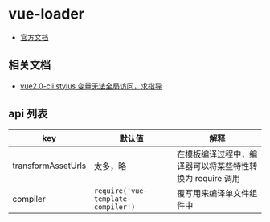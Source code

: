 # vue-loader

- [官方文档](https://vue-loader.vuejs.org/zh/)

## 相关文档

- [vue2.0-cli stylus 变量无法全局访问，求指导](https://segmentfault.com/q/1010000009420382)

## api 列表

| key                              | 默认值                                  | 解释                                                                                                            |
| -------------------------------- | --------------------------------------- | --------------------------------------------------------------------------------------------------------------- |
| transformAssetUrls               | 太多，略                                | 在模板编译过程中，编译器可以将某些特性转换为 require 调用                                                       |
| compiler                         | `require('vue-template-compiler')`      | 覆写用来编译单文件组件中 <template> 块的默认编译器                                                              |
| compilerOptions                  | {}                                      | 模板编译器的选项                                                                                                |
| transpileOptions                 | {}                                      | 为渲染函数的生成码配置从 ES2015+ 到 ES5 的转译选项                                                              |
| optimizeSSR                      | -                                       | 开启 Vue 2.4 服务端渲染的编译优化之后，渲染函数将会把返回的 vdom 树的一部分编译为字符串，以提升服务端渲染的性能 |
| hotReload                        | -                                       | 是否使用 webpack 的模块热替换                                                                                   |
| productionMode                   | `process.env.NODE_ENV === 'production'` | 强制指定为生产环境，即禁止 loader 注入只在开发环境有效的代码                                                    |
| shadowMode                       | false                                   | 编译用于 Shadow DOM 内部的组件                                                                                  |
| cacheDirectory / cacheIdentifier | undefined                               | 当这两个选项同时被设置时，开启基于文件系统的模板编译缓存                                                        |
| prettify                         | -                                       | -                                                                                                               |
